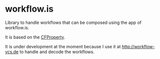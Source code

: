# workflow.is
Library to handle workflows that can be composed using the app of workflow.is.

It is based on the [CFProperty](https://github.com/rodneyrehm/CFPropertyList).

It is under development at the moment because I use it at http://workflow-vcs.de to handle and decode the workflows.

